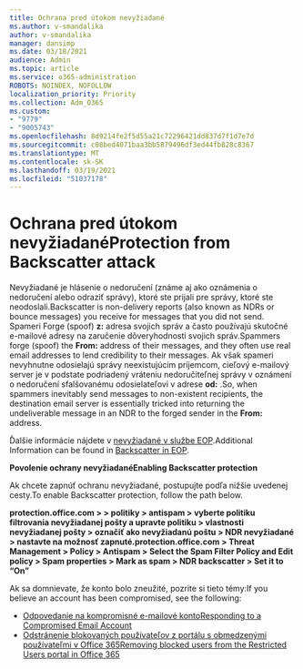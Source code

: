 ```yaml
---
title: Ochrana pred útokom nevyžiadané
ms.author: v-smandalika
author: v-smandalika
manager: dansimp
ms.date: 03/18/2021
audience: Admin
ms.topic: article
ms.service: o365-administration
ROBOTS: NOINDEX, NOFOLLOW
localization_priority: Priority
ms.collection: Adm_O365
ms.custom:
- "9779"
- "9005743"
ms.openlocfilehash: 8d9214fe2f5d55a21c72296421dd837d7f1d7e7d
ms.sourcegitcommit: c08bed4071baa3bb5879496df3ed44fb828c8367
ms.translationtype: MT
ms.contentlocale: sk-SK
ms.lasthandoff: 03/19/2021
ms.locfileid: "51037178"
---
```

# <a name="protection-from-backscatter-attack"></a><span data-ttu-id="05ecf-102">Ochrana pred útokom nevyžiadané</span><span class="sxs-lookup"><span data-stu-id="05ecf-102">Protection from Backscatter attack</span></span>

<span data-ttu-id="05ecf-103">Nevyžiadané je hlásenie o nedoručení (známe aj ako oznámenia o nedoručení alebo odraziť správy), ktoré ste prijali pre správy, ktoré ste neodoslali.</span><span class="sxs-lookup"><span data-stu-id="05ecf-103">Backscatter is non-delivery reports (also known as NDRs or bounce messages) you receive for messages that you did not send.</span></span> <span data-ttu-id="05ecf-104">Spameri Forge (spoof) **z:** adresa svojich správ a často používajú skutočné e-mailové adresy na zaručenie dôveryhodnosti svojich správ.</span><span class="sxs-lookup"><span data-stu-id="05ecf-104">Spammers forge (spoof) the **From:** address of their messages, and they often use real email addresses to lend credibility to their messages.</span></span> <span data-ttu-id="05ecf-105">Ak však spameri nevyhnutne odosielajú správy neexistujúcim príjemcom, cieľový e-mailový server je v podstate podriadený vráteniu nedoručiteľnej správy v oznámení o nedoručení sfalšovanému odosielateľovi v adrese **od:** .</span><span class="sxs-lookup"><span data-stu-id="05ecf-105">So, when spammers inevitably send messages to non-existent recipients, the destination email server is essentially tricked into returning the undeliverable message in an NDR to the forged sender in the **From:** address.</span></span>

<span data-ttu-id="05ecf-106">Ďalšie informácie nájdete v [nevyžiadané v službe EOP](https://docs.microsoft.com/microsoft-365/security/office-365-security/backscatter-messages-and-eop).</span><span class="sxs-lookup"><span data-stu-id="05ecf-106">Additional Information can be found in [Backscatter in EOP](https://docs.microsoft.com/microsoft-365/security/office-365-security/backscatter-messages-and-eop).</span></span>

<span data-ttu-id="05ecf-107">**Povolenie ochrany nevyžiadané**</span><span class="sxs-lookup"><span data-stu-id="05ecf-107">**Enabling Backscatter protection**</span></span>

<span data-ttu-id="05ecf-108">Ak chcete zapnúť ochranu nevyžiadané, postupujte podľa nižšie uvedenej cesty.</span><span class="sxs-lookup"><span data-stu-id="05ecf-108">To enable Backscatter protection, follow the path below.</span></span>

<span data-ttu-id="05ecf-109">**protection.office.com > > politiky > antispam > vyberte politiku filtrovania nevyžiadanej pošty a upravte politiku > vlastnosti nevyžiadanej pošty > označiť ako nevyžiadanú poštu > NDR nevyžiadané > nastavte na možnosť zapnuté.**</span><span class="sxs-lookup"><span data-stu-id="05ecf-109">**protection.office.com > Threat Management > Policy > Antispam > Select the Spam Filter Policy and Edit policy > Spam properties > Mark as spam > NDR backscatter > Set it to “On”**</span></span>

<span data-ttu-id="05ecf-110">Ak sa domnievate, že konto bolo zneužité, pozrite si tieto témy:</span><span class="sxs-lookup"><span data-stu-id="05ecf-110">If you believe an account has been compromised, see the following:</span></span>

- [<span data-ttu-id="05ecf-111">Odpovedanie na kompromisné e-mailové konto</span><span class="sxs-lookup"><span data-stu-id="05ecf-111">Responding to a Compromised Email Account</span></span>](https://docs.microsoft.com/microsoft-365/security/office-365-security/responding-to-a-compromised-email-account)
- [<span data-ttu-id="05ecf-112">Odstránenie blokovaných používateľov z portálu s obmedzenými používateľmi v Office 365</span><span class="sxs-lookup"><span data-stu-id="05ecf-112">Removing blocked users from the Restricted Users portal in Office 365</span></span>](https://docs.microsoft.com/microsoft-365/security/office-365-security/removing-user-from-restricted-users-portal-after-spam)



